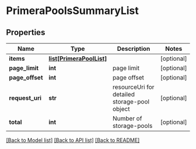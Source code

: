 # PrimeraPoolsSummaryList

## Properties
Name | Type | Description | Notes
------------ | ------------- | ------------- | -------------
**items** | [**list[PrimeraPoolList]**](PrimeraPoolList.md) |  | [optional] 
**page_limit** | **int** | page limit | [optional] 
**page_offset** | **int** | page offset | [optional] 
**request_uri** | **str** | resourceUri for detailed storage-pool object | [optional] 
**total** | **int** | Number of storage-pools | [optional] 

[[Back to Model list]](../README.md#documentation-for-models) [[Back to API list]](../README.md#documentation-for-api-endpoints) [[Back to README]](../README.md)



